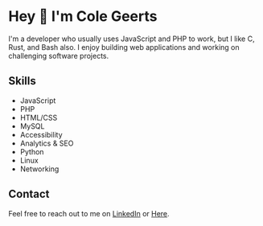 # Hey 🥸 I'm Cole Geerts

I'm a developer who usually uses JavaScript and PHP to work, but I like C, Rust, and Bash also. I enjoy building web applications and working on challenging software projects.

## Skills
- JavaScript
- PHP
- HTML/CSS
- MySQL
- Accessibility
- Analytics & SEO
- Python
- Linux
- Networking

## Contact
Feel free to reach out to me on [LinkedIn](https://www.linkedin.com/in/cole-geerts-452948159/) or [Here](https://colegeerts.com/).
